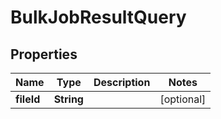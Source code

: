 

# BulkJobResultQuery


## Properties

Name | Type | Description | Notes
------------ | ------------- | ------------- | -------------
**fileId** | **String** |  |  [optional]



